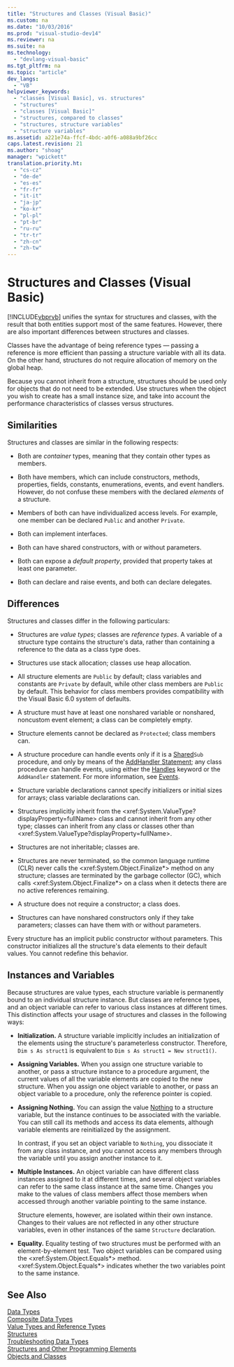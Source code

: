 ```yaml
---
title: "Structures and Classes (Visual Basic)"
ms.custom: na
ms.date: "10/03/2016"
ms.prod: "visual-studio-dev14"
ms.reviewer: na
ms.suite: na
ms.technology: 
  - "devlang-visual-basic"
ms.tgt_pltfrm: na
ms.topic: "article"
dev_langs: 
  - "VB"
helpviewer_keywords: 
  - "classes [Visual Basic], vs. structures"
  - "structures"
  - "classes [Visual Basic]"
  - "structures, compared to classes"
  - "structures, structure variables"
  - "structure variables"
ms.assetid: a221e74a-ffcf-4bdc-a0f6-a088a9bf26cc
caps.latest.revision: 21
ms.author: "shoag"
manager: "wpickett"
translation.priority.ht: 
  - "cs-cz"
  - "de-de"
  - "es-es"
  - "fr-fr"
  - "it-it"
  - "ja-jp"
  - "ko-kr"
  - "pl-pl"
  - "pt-br"
  - "ru-ru"
  - "tr-tr"
  - "zh-cn"
  - "zh-tw"
---
```

# Structures and Classes (Visual Basic)
[!INCLUDE[vbprvb](../VS_visualbasic/includes/vbprvb_md.md)] unifies the syntax for structures and classes, with the result that both entities support most of the same features. However, there are also important differences between structures and classes.  
  
 Classes have the advantage of being reference types — passing a reference is more efficient than passing a structure variable with all its data. On the other hand, structures do not require allocation of memory on the global heap.  
  
 Because you cannot inherit from a structure, structures should be used only for objects that do not need to be extended. Use structures when the object you wish to create has a small instance size, and take into account the performance characteristics of classes versus structures.  
  
## Similarities  
 Structures and classes are similar in the following respects:  
  
-   Both are *container* types, meaning that they contain other types as members.  
  
-   Both have members, which can include constructors, methods, properties, fields, constants, enumerations, events, and event handlers. However, do not confuse these members with the declared *elements* of a structure.  
  
-   Members of both can have individualized access levels. For example, one member can be declared `Public` and another `Private`.  
  
-   Both can implement interfaces.  
  
-   Both can have shared constructors, with or without parameters.  
  
-   Both can expose a *default property*, provided that property takes at least one parameter.  
  
-   Both can declare and raise events, and both can declare delegates.  
  
## Differences  
 Structures and classes differ in the following particulars:  
  
-   Structures are *value types*; classes are *reference types*. A variable of a structure type contains the structure's data, rather than containing a reference to the data as a class type does.  
  
-   Structures use stack allocation; classes use heap allocation.  
  
-   All structure elements are `Public` by default; class variables and constants are `Private` by default, while other class members are `Public` by default. This behavior for class members provides compatibility with the Visual Basic 6.0 system of defaults.  
  
-   A structure must have at least one nonshared variable or nonshared, noncustom event element; a class can be completely empty.  
  
-   Structure elements cannot be declared as `Protected`; class members can.  
  
-   A structure procedure can handle events only if it is a [Shared](../VS_visualbasic/shared--visual-basic-.md)`Sub` procedure, and only by means of the [AddHandler Statement](../VS_visualbasic/addhandler-statement.md); any class procedure can handle events, using either the [Handles](../VS_visualbasic/handles-clause--visual-basic-.md) keyword or the `AddHandler` statement. For more information, see [Events](../VS_visualbasic/events--visual-basic-.md).  
  
-   Structure variable declarations cannot specify initializers or initial sizes for arrays; class variable declarations can.  
  
-   Structures implicitly inherit from the \<xref:System.ValueType?displayProperty=fullName> class and cannot inherit from any other type; classes can inherit from any class or classes other than \<xref:System.ValueType?displayProperty=fullName>.  
  
-   Structures are not inheritable; classes are.  
  
-   Structures are never terminated, so the common language runtime (CLR) never calls the \<xref:System.Object.Finalize*> method on any structure; classes are terminated by the garbage collector (GC), which calls \<xref:System.Object.Finalize*> on a class when it detects there are no active references remaining.  
  
-   A structure does not require a constructor; a class does.  
  
-   Structures can have nonshared constructors only if they take parameters; classes can have them with or without parameters.  
  
 Every structure has an implicit public constructor without parameters. This constructor initializes all the structure's data elements to their default values. You cannot redefine this behavior.  
  
## Instances and Variables  
 Because structures are value types, each structure variable is permanently bound to an individual structure instance. But classes are reference types, and an object variable can refer to various class instances at different times. This distinction affects your usage of structures and classes in the following ways:  
  
-   **Initialization.** A structure variable implicitly includes an initialization of the elements using the structure's parameterless constructor. Therefore, `Dim s As struct1` is equivalent to `Dim s As struct1 = New struct1()`.  
  
-   **Assigning Variables.** When you assign one structure variable to another, or pass a structure instance to a procedure argument, the current values of all the variable elements are copied to the new structure. When you assign one object variable to another, or pass an object variable to a procedure, only the reference pointer is copied.  
  
-   **Assigning Nothing.** You can assign the value [Nothing](../VS_visualbasic/nothing--visual-basic-.md) to a structure variable, but the instance continues to be associated with the variable. You can still call its methods and access its data elements, although variable elements are reinitialized by the assignment.  
  
     In contrast, if you set an object variable to `Nothing`, you dissociate it from any class instance, and you cannot access any members through the variable until you assign another instance to it.  
  
-   **Multiple Instances.** An object variable can have different class instances assigned to it at different times, and several object variables can refer to the same class instance at the same time. Changes you make to the values of class members affect those members when accessed through another variable pointing to the same instance.  
  
     Structure elements, however, are isolated within their own instance. Changes to their values are not reflected in any other structure variables, even in other instances of the same `Structure` declaration.  
  
-   **Equality.** Equality testing of two structures must be performed with an element-by-element test. Two object variables can be compared using the \<xref:System.Object.Equals*> method. \<xref:System.Object.Equals*> indicates whether the two variables point to the same instance.  
  
## See Also  
 [Data Types](../VS_visualbasic/data-types-in-visual-basic.md)   
 [Composite Data Types](../VS_visualbasic/composite-data-types--visual-basic-.md)   
 [Value Types and Reference Types](../VS_visualbasic/value-types-and-reference-types.md)   
 [Structures](../VS_visualbasic/structures--visual-basic-.md)   
 [Troubleshooting Data Types](../VS_visualbasic/troubleshooting-data-types--visual-basic-.md)   
 [Structures and Other Programming Elements](../VS_visualbasic/structures-and-other-programming-elements--visual-basic-.md)   
 [Objects and Classes](../VS_visualbasic/objects-and-classes-in-visual-basic.md)